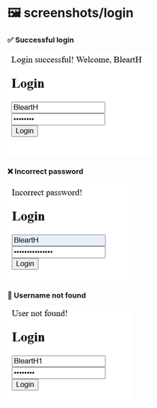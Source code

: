 
# 🖼️ screenshots/login


### ✅ Successful login
![Login success](login.png)

### ❌ Incorrect password
![Incorrect password](./login-incorrect-password.png)

### 🚫 Username not found
![User not found](./login-incorrect-username.png)

